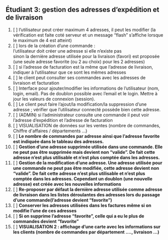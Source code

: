 ## Étudiant 3: gestion des adresses d’expédition et de livraison

1.  [ ] l’utilisateur peut créer maximum 4 adresses, il peut les modifier (la vérification est faite coté serveur et un message “flash” s’affiche lorsque le maximum de 4 est atteint)
2.  [ ] lors de la création d’une commande : <br>
    l’utilisateur doit créer une adresse si elle n’existe pas<br> 
    sinon la dernière adresse utilisée pour la livraison (favori) est proposée (une seule adresse favorite (ou 2 au choix) pour les 2 adresses)
3.  [ ] si l’adresse de facturation est la même que l’adresse de livraison, indiquer à l’utilisateur que ce sont les mêmes adresses
4.  [ ] le client peut consulter ses commandes avec les adresses de livraison et facturation
5.  [ ] Interface pour ajouter/modifier les informations de l’utilisateur (nom, login, email). Pas de doublon possible avec l’email et le login. Mettre à jour les valeurs de connexion (session).
6.  [ ] Le client peut faire l’ajout/la modification/la suppression d’une adresse ; vérifier que l’utilisateur connecté possède bien cette adresse.
7.  [ ] (ADMIN) si l’administrateur consulte une commande il peut voir l’adresse d’expédition et l’adresse de facturation
8.  [ ] VISUALISATION de données sur les ventes (nombre de commandes, Chiffre d'affaires / départements …)
9.  [ ] **Le nombre de commandes par adresse ainsi que l’adresse favorite est indiquée dans le tableau des adresses.**
10. [ ] **Gestion d’une adresse supprimée utilisée dans une commande. Elle ne peut pas être supprimée mais devient non “valide”. De fait cette adresse n’est plus utilisable et n’est plus comptée dans les adresses.**
11. [ ] **Gestion de la modification d’une adresse. Une adresse utilisée pour une commande ne peut pas être modifiée, cette adresse devient non “valide”. De fait cette adresse n’est plus utilisable et n’est plus comptée dans les adresses. Cependant un doublon (une nouvelle adresse) est créée avec les nouvelles informations**
12. [ ] **Re-proposer par défaut la dernière adresse utilisée comme adresse de livraison dans les listes déroulantes des adresses lors du passage d’une commande(l’adresse devient “favorite”)**
13. [ ] **Conserver les adresses utilisées dans les factures même si on modifie l’une de ces adresses**
14. [ ] **Si on supprime l’adresse “favorite”, celle qui a eu le plus de commandes devient “favorite”**
15. [ ] **VISUALISATION 2 : affichage d’une carte avec les informations sur les clients (nombre de commandes par département …., livraison …)**















